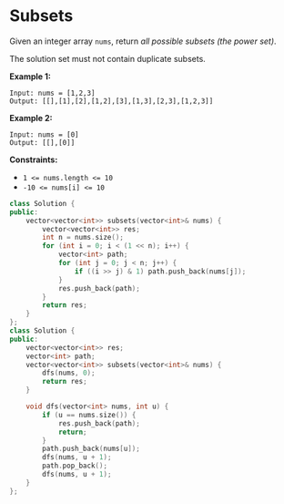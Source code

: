 # Subsets

Given an integer array `nums`, return *all possible subsets (the power set)*.

The solution set must not contain duplicate subsets.

 

**Example 1:**

```
Input: nums = [1,2,3]
Output: [[],[1],[2],[1,2],[3],[1,3],[2,3],[1,2,3]]
```

**Example 2:**

```
Input: nums = [0]
Output: [[],[0]]
```

 

**Constraints:**

- `1 <= nums.length <= 10`
- `-10 <= nums[i] <= 10`

```c++
class Solution {
public:
    vector<vector<int>> subsets(vector<int>& nums) {
        vector<vector<int>> res;
        int n = nums.size();
        for (int i = 0; i < (1 << n); i++) {
            vector<int> path;
            for (int j = 0; j < n; j++) {
                if ((i >> j) & 1) path.push_back(nums[j]);
            }
            res.push_back(path);
        }
        return res;
    }
};
class Solution {
public:
    vector<vector<int>> res;
    vector<int> path;
    vector<vector<int>> subsets(vector<int>& nums) {
        dfs(nums, 0);
        return res;
    }

    void dfs(vector<int> nums, int u) {
        if (u == nums.size()) {
            res.push_back(path);
            return;
        }
        path.push_back(nums[u]);
        dfs(nums, u + 1);
        path.pop_back();
        dfs(nums, u + 1);
    }
};
```
